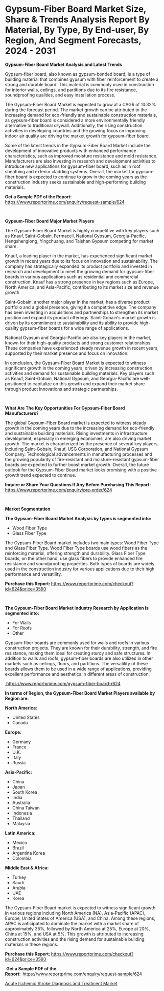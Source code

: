 <p><h1>Gypsum-Fiber Board Market Size, Share & Trends Analysis Report By Material, By Type, By End-user, By Region, And Segment Forecasts, 2024 - 2031</h1></p><p><strong>Gypsum-Fiber Board Market Analysis and Latest Trends</strong></p>
<p><p>Gypsum-fiber board, also known as gypsum-bonded board, is a type of building material that combines gypsum with fiber reinforcement to create a strong and durable board. This material is commonly used in construction for interior walls, ceilings, and partitions due to its fire resistance, soundproofing qualities, and easy installation process. </p><p>The Gypsum-Fiber Board Market is expected to grow at a CAGR of 10.32% during the forecast period. The market growth can be attributed to the increasing demand for eco-friendly and sustainable construction materials, as gypsum-fiber board is considered a more environmentally friendly alternative to traditional drywall. Additionally, the rising construction activities in developing countries and the growing focus on improving indoor air quality are driving the market growth for gypsum-fiber board.</p><p>Some of the latest trends in the Gypsum-Fiber Board Market include the development of innovative products with enhanced performance characteristics, such as improved moisture resistance and mold resistance. Manufacturers are also investing in research and development activities to introduce new applications for gypsum-fiber board, such as in roof sheathing and exterior cladding systems. Overall, the market for gypsum-fiber board is expected to continue to grow in the coming years as the construction industry seeks sustainable and high-performing building materials.</p></p>
<p><strong>Get a Sample PDF of the Report:&nbsp;</strong> <a href="https://www.reportprime.com/enquiry/request-sample/624">https://www.reportprime.com/enquiry/request-sample/624</a></p>
<p>&nbsp;</p>
<p><strong>Gypsum-Fiber Board Major Market Players</strong></p>
<p><p>The Gypsum-Fiber Board Market is highly competitive with key players such as Knauf, Saint-Gobain, Fermacell, National Gypsum, Georgia-Pacific, Hengshenglong, Yingchuang, and Taishan Gypsum competing for market share. </p><p>Knauf, a leading player in the market, has experienced significant market growth in recent years due to its focus on innovation and sustainability. The company has strategically expanded its product portfolio and invested in research and development to meet the growing demand for gypsum-fiber boards in various applications such as residential and commercial construction. Knauf has a strong presence in key regions such as Europe, North America, and Asia-Pacific, contributing to its market size and revenue growth.</p><p>Saint-Gobain, another major player in the market, has a diverse product portfolio and a global presence, giving it a competitive edge. The company has been investing in acquisitions and partnerships to strengthen its market position and expand its product offerings. Saint-Gobain's market growth is driven by its commitment to sustainability and its ability to provide high-quality gypsum-fiber boards for a wide range of applications.</p><p>National Gypsum and Georgia-Pacific are also key players in the market, known for their high-quality products and strong customer relationships. These companies have experienced steady revenue growth in recent years, supported by their market presence and focus on innovation.</p><p>In conclusion, the Gypsum-Fiber Board Market is expected to witness significant growth in the coming years, driven by increasing construction activities and demand for sustainable building materials. Key players such as Knauf, Saint-Gobain, National Gypsum, and Georgia-Pacific are well-positioned to capitalize on this growth and expand their market share through product innovations and strategic partnerships.</p></p>
<p>&nbsp;</p>
<p><strong>What Are The Key Opportunities For Gypsum-Fiber Board Manufacturers?</strong></p>
<p><p>The global Gypsum-Fiber Board market is expected to witness steady growth in the coming years due to the increasing demand for eco-friendly and sustainable building materials. Rising investments in infrastructure development, especially in emerging economies, are also driving market growth. The market is characterized by the presence of several key players, including Saint-Gobain, Knauf, USG Corporation, and National Gypsum Company. Technological advancements in manufacturing processes and the growing popularity of fire-resistant and moisture-resistant gypsum-fiber boards are expected to further boost market growth. Overall, the future outlook for the Gypsum-Fiber Board market looks promising with a positive growth trend expected to continue.</p></p>
<p><strong>Inquire or Share Your Questions If Any Before Purchasing This Report:</strong> <a href="https://www.reportprime.com/enquiry/pre-order/624">https://www.reportprime.com/enquiry/pre-order/624</a></p>
<p>&nbsp;</p>
<p><strong>Market Segmentation</strong></p>
<p><strong>The Gypsum-Fiber Board Market Analysis by types is segmented into:</strong></p>
<p><ul><li>Wood Fiber Type</li><li>Glass Fiber Type</li></ul></p>
<p><p>The Gypsum-Fiber Board market includes two main types: Wood Fiber Type and Glass Fiber Type. Wood Fiber Type boards use wood fibers as the reinforcing material, offering strength and durability. Glass Fiber Type boards, on the other hand, use glass fibers to provide enhanced fire resistance and soundproofing properties. Both types of boards are widely used in the construction industry for various applications due to their high performance and versatility.</p></p>
<p><strong>Purchase this Report:&nbsp;</strong><a href="https://www.reportprime.com/checkout?id=624&price=3590">https://www.reportprime.com/checkout?id=624&price=3590</a></p>
<p>&nbsp;</p>
<p><strong>The Gypsum-Fiber Board Market Industry Research by Application is segmented into:</strong></p>
<p><ul><li>For Walls</li><li>For Roofs</li><li>Other</li></ul></p>
<p><p>Gypsum-fiber boards are commonly used for walls and roofs in various construction projects. They are known for their durability, strength, and fire resistance, making them ideal for creating sturdy and safe structures. In addition to walls and roofs, gypsum-fiber boards are also utilized in other markets such as ceilings, floors, and partitions. The versatility of these boards allows them to be used in a wide range of applications, providing excellent performance and aesthetics in different areas of construction.</p></p>
<p><a href="https://www.reportprime.com/gypsum-fiber-board-r624">&nbsp;https://www.reportprime.com/gypsum-fiber-board-r624</a></p>
<p><strong>In terms of Region, the Gypsum-Fiber Board Market Players available by Region are:</strong></p>
<p>
    <p> <strong> North America: </strong>
        <ul>
            <li>United States</li>
            <li>Canada</li>
        </ul>
        </p> 
    <p> <strong> Europe: </strong>
        <ul>
            <li>Germany</li>
            <li>France</li>
            <li>U.K.</li>
            <li>Italy</li>
            <li>Russia</li>
        </ul>
        </p> 
    <p> <strong> Asia-Pacific: </strong>
        <ul>
            <li>China</li>
            <li>Japan</li>
            <li>South Korea</li>
            <li>India</li>
            <li>Australia</li>
            <li>China Taiwan</li>
            <li>Indonesia</li>
            <li>Thailand</li>
            <li>Malaysia</li>
        </ul>
        </p> 
    <p> <strong> Latin America: </strong>
        <ul>
            <li>Mexico</li>
            <li>Brazil</li>
            <li>Argentina Korea</li>
            <li>Colombia</li>
        </ul>
        </p> 
    <p> <strong> Middle East & Africa: </strong>
        <ul>
            <li>Turkey</li>
            <li>Saudi</li>
            <li>Arabia</li>
            <li>UAE</li>
            <li>Korea</li>
        </ul>
    </p>
    </p>
<p><p>The Gypsum-Fiber Board market is expected to witness significant growth in various regions including North America (NA), Asia-Pacific (APAC), Europe, United States of America (USA), and China. Among these regions, APAC is anticipated to dominate the market with a market share of approximately 35%, followed by North America at 25%, Europe at 20%, China at 15%, and USA at 5%. This growth is attributed to increasing construction activities and the rising demand for sustainable building materials in these regions.</p></p>
<p><strong>Purchase this Report: </strong><a href="https://www.reportprime.com/checkout?id=624&price=3590">https://www.reportprime.com/checkout?id=624&price=3590</a></p>
<p>&nbsp;<strong>Get a Sample PDF of the Report:&nbsp;&nbsp;</strong><a href="https://www.reportprime.com/enquiry/request-sample/624">https://www.reportprime.com/enquiry/request-sample/624</a></p>
<p><strong></strong></p>
<p><p><a href="https://view.publitas.com/reportprime-1/acute-ischemic-stroke-diagnosis-and-treatment-market-competitive-analysis-market-trends-and-forecast-to-2031/">Acute Ischemic Stroke Diagnosis and Treatment Market</a></p></p>